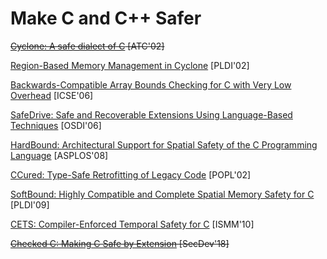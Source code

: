 # Make C and C++ Safer

~~[Cyclone: A safe dialect of C](http://trevorjim.com/papers/usenix2002.pdf) [ATC'02]~~

[Region-Based Memory Management in Cyclone](https://www.cs.umd.edu/projects/cyclone/papers/cyclone-regions.pdf) [PLDI'02]

[Backwards-Compatible Array Bounds Checking for C with Very Low Overhead](http://llvm.org/pubs/2006-05-24-SAFECode-BoundsCheck.pdf) [ICSE'06]

[SafeDrive: Safe and Recoverable Extensions Using Language-Based Techniques](http://ivy.cs.berkeley.edu/safedrive/safedrive-osdi06.pdf) [OSDI'06]

[HardBound: Architectural Support for Spatial Safety of the C Programming Language](https://www.cis.upenn.edu/acg/papers/asplos08_hardbound.pdf) [ASPLOS'08]

[CCured: Type-Safe Retrofitting of Legacy Code](http://scottmcpeak.com/papers/ccured_popl02.pdf) [POPL'02]

[SoftBound: Highly Compatible and Complete Spatial Memory Safety for C](https://www.cis.upenn.edu/acg/papers/pldi09_softbound.pdf) [PLDI'09]

[CETS: Compiler-Enforced Temporal Safety for C](http://www.cis.upenn.edu/acg/papers/ismm10_cets.pdf) [ISMM'10]

~~[Checked C: Making C Safe by Extension](https://www.microsoft.com/en-us/research/uploads/prod/2018/09/checkedc-secdev2018-preprint.pdf) [SecDev'18]~~

